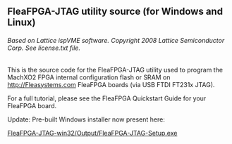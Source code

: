 ## FleaFPGA-JTAG utility source (for Windows and Linux)

###### Based on Lattice ispVME software.  Copyright 2008 Lattice Semiconductor Corp.  See license.txt file.

This is the source code for the FleaFPGA-JTAG utility used to program the MachXO2 FPGA internal configuration flash or SRAM on http://Fleasystems.com FleaFPGA boards (via USB FTDI FT231x JTAG).

For a full tutorial, please see the FleaFPGA Quickstart Guide for your FleaFPGA board.

Update: Pre-built Windows installer now present here:

[FleaFPGA-JTAG-win32/Output/FleaFPGA-JTAG-Setup.exe](FleaFPGA-JTAG-win32/Output/FleaFPGA-JTAG-Setup.exe)
